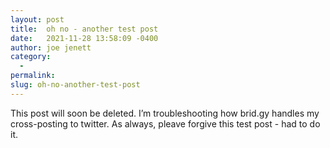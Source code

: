 ```yaml
---
layout: post
title:  oh no - another test post
date:   2021-11-28 13:58:09 -0400
author: joe jenett
category:
  -  
permalink:
slug: oh-no-another-test-post
---
```

This post will soon be deleted. I’m troubleshooting how brid.gy handles my cross-posting to twitter. As always, pleave forgive this test post - had to do it.
<a href="https://brid.gy/publish/twitter"></a>
<data class="p-bridgy-omit-link" value="false"></data>